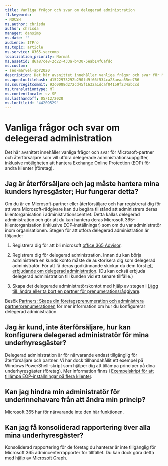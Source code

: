 ```yaml
---
title: Vanliga frågor och svar om delegerad administration
f1.keywords:
- NOCSH
ms.author: chrisda
author: chrisda
manager: dansimp
ms.date: ''
audience: ITPro
ms.topic: article
ms.service: O365-seccomp
localization_priority: Normal
ms.assetid: d6a87ce8-2c22-433a-b430-5eab14f6afdc
ms.custom:
- seo-marvel-apr2020
description: Det här avsnittet innehåller vanliga frågor och svar för Microsoft-partner och återförsäljare som vill utföra delegerade Microsoft 365-administrationsuppgifter.
ms.openlocfilehash: d1522973292b290fd9f66f534ca23aeaa55ee756
ms.sourcegitcommit: 93c0088d272cd45f1632a1dcaf04159f234abccd
ms.translationtype: MT
ms.contentlocale: sv-SE
ms.lasthandoff: 05/12/2020
ms.locfileid: "44209529"
---
```

# <a name="delegated-administration-faq"></a>Vanliga frågor och svar om delegerad administration

Det här avsnittet innehåller vanliga frågor och svar för Microsoft-partner och återförsäljare som vill utföra delegerade administrationsuppgifter, inklusive möjligheten att hantera Exchange Online Protection (EOP) för andra klienter (företag).

## <a name="im-a-reseller-and-i-need-to-manage-my-customers-tenants-how-does-this-work"></a>Jag är återförsäljare och jag måste hantera mina kunders hyresgäster; Hur fungerar detta?

Om du är en Microsoft-partner eller återförsäljare och har registrerat dig för att vara Microsoft-rådgivare kan du begära tillstånd att administrera deras klientorganisation i administrationscentret. Detta kallas delegerad administration och gör att du kan hantera deras Microsoft 365-klientorganisation (inklusive EOP-inställningar) som om du var administratör inom organisationen. Stegen för att utföra delegerad administration är följande:

1. Registrera dig för att bli microsoft [office 365 Advisor](https://aka.ms/cloudbenefits).

2. Registrera dig för delegerad administration. Innan du kan börja administrera en kunds konto måste de auktorisera dig som delegerad administratör. För att få deras godkännande skickar du dem först [ett erbjudande om delegerad administration](https://support.microsoft.com/office/26530dc0-ebba-415b-86b1-b55bc06b073e). (Du kan också erbjuda delegerad administration till kunden vid ett senare tillfälle.)

3. Skapa det delegerade administratörskontot med hjälp av stegen i [Lägg till, ändra eller ta bort en partner för prenumerationsrådgivare](https://docs.microsoft.com/office365/admin/misc/add-partner).

Besök [Partners: Skapa din företagsprenumeration och administrera partnerprenumerationen](https://support.office.com/article/30dd1681-47e0-4cbc-abfe-a222cd111319) för mer information om hur du konfigurerar delegerad administration.

## <a name="im-a-customer-not-a-reseller-how-can-set-up-delegated-administrator-for-my-sub-tenants"></a>Jag är kund, inte återförsäljare, hur kan konfigurera delegerad administratör för mina underhyresgäster?

Delegerad administration är för närvarande endast tillgänglig för återförsäljare och partner. Vi har dock tillhandahållit ett exempel på Windows PowerShell-skript som hjälper dig att tillämpa principer på dina underhyresgäster (företag). Mer information finns i [Exempelskript för att tillämpa EOP-inställningar på flera klienter](sample-script-for-applying-eop-settings-to-multiple-tenants.md).

## <a name="can-i-prevent-my-sub-tenant-admin-from-modifying-my-policy"></a>Kan jag hindra min administratör för underinnehavare från att ändra min princip?

Microsoft 365 har för närvarande inte den här funktionen.

## <a name="can-i-get-consolidated-reporting-across-all-of-my-sub-tenants"></a>Kan jag få konsoliderad rapportering över alla mina underhyresgäster?

Konsoliderad rapportering för de företag du hanterar är inte tillgänglig för Microsoft 365 admincenterrapporter för tillfället. Du kan dock göra detta med hjälp av [Microsoft Graph](https://docs.microsoft.com/graph/overview).
